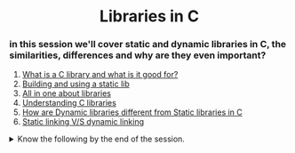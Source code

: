 <h1 align='center'>Libraries in C</h1>

### in this session we'll cover  static and dynamic libraries in C, the similarities, differences and why are they even important?


1. [What is a C library and what is it good for?](https://docencia.ac.upc.edu/FIB/USO/Bibliografia/unix-c-libraries.html)
2. [Building and using a static lib](https://docencia.ac.upc.edu/FIB/USO/Bibliografia/unix-c-libraries.html)
3. [All in one about libraries](https://medium.com/@julianfrancor9/understanding-c-libraries-e5c321fd4aac)
4. [Understanding C libraries ](https://medium.com/@lifebysech/everything-you-need-to-know-to-start-using-c-libraries-4644ca10d04c)
5. [How are Dynamic libraries different from Static  libraries in C](https://www.linkedin.com/pulse/differences-between-static-dynamic-libraries-juan-david-tuta-botero/)
6. [Static linking V/S dynamic linking](https://www.youtube.com/watch?v=eW5he5uFBNM)

<details>
<summary>Know the following by the end of the session.</summary>
<ul>
<li>The <code> ar </code> command and how to use it. </li>
<li>The <code> ranlib </code> command and how to use it. </li>
<li>The <code> nm </code> command and how to use it. </li>
<li>What is a static library, how does it work, how to create one, and how to use it</li>
<li>Basic usage of <code>ar</code>, <code>ranlib</code>, <code>nm</code></li>
</ul>
</details>